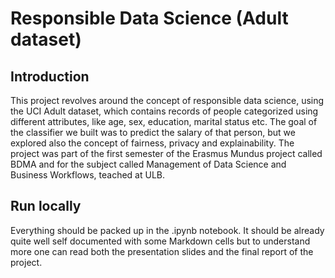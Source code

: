 # Responsible Data Science (Adult dataset)
## Introduction
This project revolves around the concept of responsible data science, using the UCI Adult dataset, which contains records of people categorized using different attributes, like age, sex, education, marital status etc.
The goal of the classifier we built was to predict the salary of that person, but we explored also the concept of fairness, privacy and explainability.
The project was part of the first semester of the Erasmus Mundus project called BDMA and for the subject called Management of Data Science and Business Workflows, teached at ULB.

## Run locally
Everything should be packed up in the .ipynb notebook. It should be already quite well self documented with some Markdown cells but to understand more one can read both the presentation slides and the final report of the project.
